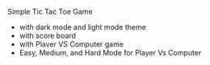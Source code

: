 Simple Tic Tac Toe Game
- with dark mode and light mode theme
- with score board
- with Plaver VS Computer game
- Easy, Medium, and Hard Mode for Player Vs Computer

